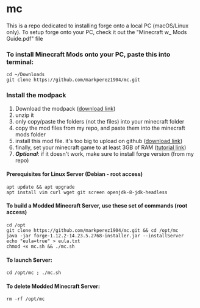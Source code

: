 # mc
This is a repo dedicated to installing forge onto a local PC (macOS/Linux only).
To setup forge onto your PC, check it out the "Minecraft w_ Mods Guide.pdf" file

### To install Minecraft Mods onto your PC, paste this into terminal:
```
cd ~/Downloads
git clone https://github.com/markperez1904/mc.git
```

### Install the modpack
1. Download the modpack ([download link](https://www.curseforge.com/minecraft/modpacks/life-in-the-village-lite/files/2915654))
2. unzip it
3. only copy/paste the folders (not the files) into your minecraft folder
4. copy the mod files from my repo, and paste them into the minecraft mods folder
5. install this mod file. it's too big to upload on github ([download link](https://www.curseforge.com/minecraft/mc-mods/lycanites-mobs/files/2935745))
6. finally, set your minecraft game to at least 3GB of RAM ([tutorial link](https://cubedhost.com/help/en/articles/1648388-how-do-i-allocate-more-memory-to-my-minecraft-launcher-client-side))
7. ***Optional***: if it doesn't work, make sure to install forge version (from my repo)

#### Prerequisites for Linux Server (Debian - root access)
```
apt update && apt upgrade
apt install vim curl wget git screen openjdk-8-jdk-headless
```
#### To build a Modded Minecraft Server, use these set of commands (root access)
```
cd /opt
git clone https://github.com/markperez1904/mc.git && cd /opt/mc
java -jar forge-1.12.2-14.23.5.2768-installer.jar --installServer
echo "eula=true" > eula.txt
chmod +x mc.sh && ./mc.sh
```
#### To launch Server:
```
cd /opt/mc ; ./mc.sh
```
#### To delete Modded Minecraft Server:
```
rm -rf /opt/mc
```
